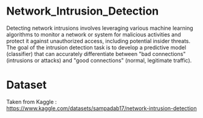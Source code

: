 # Network_Intrusion_Detection
Detecting network intrusions involves leveraging various machine learning algorithms to monitor a network or system for malicious activities and protect it against unauthorized access, including potential insider threats. The goal of the intrusion detection task is to develop a predictive model (classifier) that can accurately differentiate between "bad connections" (intrusions or attacks) and "good connections" (normal, legitimate traffic).
# Dataset
Taken from Kaggle : https://www.kaggle.com/datasets/sampadab17/network-intrusion-detection

